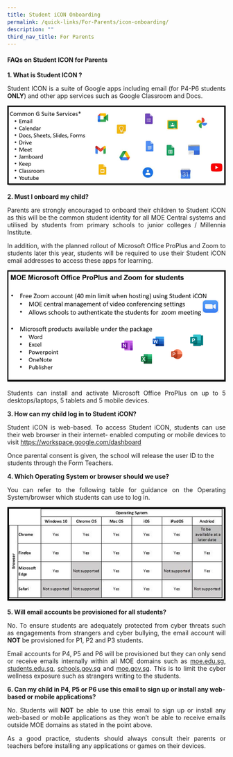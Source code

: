 ```yaml
---
title: Student iCON Onboarding
permalink: /quick-links/For-Parents/icon-onboarding/
description: ""
third_nav_title: For Parents
---
```

#### FAQs on Student ICON for Parents

**1. What is Student ICON ?**
<p align="justify">Student ICON is a suite of Google apps including email (for P4-P6 students <b>ONLY</b>) and other app services such as Google Classroom and Docs.</p>
	
![](/images/student%20icon%20fig1.PNG)
	
**2. Must I onboard my child?** 
<p align="justify">Parents are strongly encouraged to onboard their children to Student iCON as this will be the common student identity for all MOE Central systems and utilised by students from primary schools to junior colleges / Millennia Institute.<br>
	
</p><p align="justify">In addition, with the planned rollout of Microsoft Office ProPlus and Zoom to students later this year, students will be required to use their Student iCON email addresses to access these apps for learning. </p>
	
![](/images/student%20icon%20fig2.PNG)

<p align="justify">Students can install and activate Microsoft Office ProPlus on up to 5 desktops/laptops, 5 tablets and 5 mobile devices. </p>

**3. How can my child log in to Student iCON?** 
<p align="justify">Student iCON is web-based. To access Student iCON, students can use their web browser in their internet- enabled computing or mobile devices to visit <u>https://workspace.google.com/dashboard</u></p>
	
Once parental consent is given, the school will release the user ID to the students through the Form Teachers.   
	
**4. Which Operating System or browser should we use?**  
<p></p><p align="justify">You can refer to the following table for guidance on the Operating System/browser which students can use to log in.</p>    
	
![](/images/student%20icon%20fig3.PNG)	
	
**5. Will email accounts be provisioned for all students?**  
<p align="justify">No. To ensure students are adequately protected from cyber threats such as engagements from strangers and cyber bullying, the email account will <b>NOT</b> be provisioned for P1, P2 and P3 students.</p>
	
<p align="justify">Email accounts for P4, P5 and P6 will be provisioned but they can only send or receive emails internally within all MOE domains such as <u>moe.edu.sg</u>, <u>students.edu.sg</u>, <u>schools.gov.sg</u> and <u>moe.gov.sg</u>. This is to limit the cyber wellness exposure such as strangers writing to the students.</p>
	
**6. Can my child in P4, P5 or P6 use this email to sign up or install any web-based or mobile applications?**  
<p align="justify">No. Students will <b>NOT</b> be able to use this email to sign up or install any web-based or mobile applications as they won’t be able to receive emails outside MOE domains as stated in the point above.</p>

<p align="justify">As a good practice, students should always consult their parents or teachers before installing any applications or games on their devices. </p>